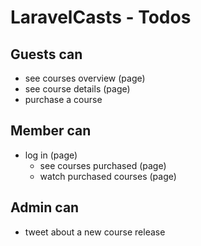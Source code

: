 # LaravelCasts - Todos

## Guests can
* see courses overview (page)
* see course details (page)
* purchase a course 

## Member can
* log in (page)
    * see courses purchased (page)
    * watch purchased courses (page)

## Admin can
* tweet about a new course release
